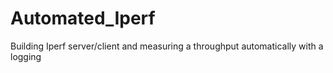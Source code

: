 # Automated_Iperf
Building Iperf server/client and measuring a throughput automatically with a logging
